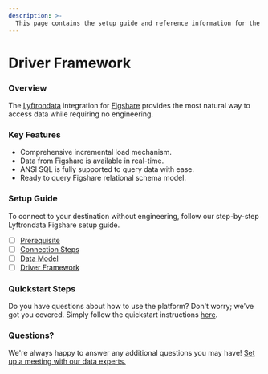 ```yaml
---
description: >-
  This page contains the setup guide and reference information for the Figshare source connector.
---
```


# Driver Framework

### Overview

The [Lyftrondata](https://www.lyftrondata.com/) integration for [Figshare](https://www.lyftrondata.com/integration/business-analytics/figshare/) provides the most natural way to access data while requiring no engineering.

### Key Features

* Comprehensive incremental load mechanism.
* Data from Figshare is available in real-time.&#x20;
* ANSI SQL is fully supported to query data with ease.
* Ready to query Figshare relational schema model.

### Setup Guide

To connect to your destination without engineering, follow our step-by-step Lyftrondata Figshare setup guide.

* [ ] [Prerequisite](../prerequisite.md)
* [ ] [Connection Steps](../connection-steps.md)
* [ ] [Data Model](../data-model/erd.md)
* [ ] [Driver Framework](../driver-framework/)

### Quickstart Steps

Do you have questions about how to use the platform? Don't worry; we've got you covered. Simply follow the quickstart instructions [here](../driver-framework/README.md).

### Questions? <a href="#questions" id="questions"></a>

We're always happy to answer any additional questions you may have! [Set up a meeting with our data experts.](https://www.lyftrondata.com/book-a-meeting/)


